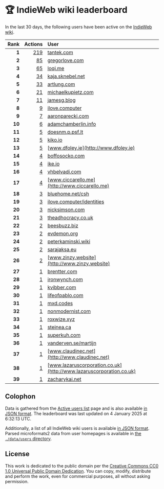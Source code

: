 # 🏆 IndieWeb wiki leaderboard

In the last 30 days, the following users have been active on the [IndieWeb wiki](https://indieweb.org).

| Rank | Actions | User |
|-----:|--------:|:-----|
| **1** | [219](https://indieweb.org/Special:Contributions/Tantek.com) | [tantek.com](http://tantek.com) |
| **2** | [85](https://indieweb.org/Special:Contributions/Gregorlove.com) | [gregorlove.com](http://gregorlove.com) |
| **3** | [65](https://indieweb.org/Special:Contributions/Loqi.me) | [loqi.me](http://loqi.me) |
| **4** | [34](https://indieweb.org/Special:Contributions/Kaja.sknebel.net) | [kaja.sknebel.net](http://kaja.sknebel.net) |
| **5** | [33](https://indieweb.org/Special:Contributions/Artlung.com) | [artlung.com](http://artlung.com) |
| **6** | [21](https://indieweb.org/Special:Contributions/Michaelkupietz.com) | [michaelkupietz.com](http://michaelkupietz.com) |
| **7** | [11](https://indieweb.org/Special:Contributions/Jamesg.blog) | [jamesg.blog](http://jamesg.blog) |
| **8** | [9](https://indieweb.org/Special:Contributions/Ilove.computer) | [ilove.computer](http://ilove.computer) |
| **9** | [7](https://indieweb.org/Special:Contributions/Aaronparecki.com) | [aaronparecki.com](http://aaronparecki.com) |
| **10** | [6](https://indieweb.org/Special:Contributions/Adamchamberlin.info) | [adamchamberlin.info](http://adamchamberlin.info) |
| **11** | [5](https://indieweb.org/Special:Contributions/Doesnm.p.psf.lt) | [doesnm.p.psf.lt](http://doesnm.p.psf.lt) |
| **12** | [5](https://indieweb.org/Special:Contributions/Kiko.io) | [kiko.io](http://kiko.io) |
| **13** | [5](https://indieweb.org/Special:Contributions/Www.dfoley.ie) | [www.dfoley.ie](http://www.dfoley.ie) |
| **14** | [4](https://indieweb.org/Special:Contributions/Boffosocko.com) | [boffosocko.com](http://boffosocko.com) |
| **15** | [4](https://indieweb.org/Special:Contributions/Ike.io) | [ike.io](http://ike.io) |
| **16** | [4](https://indieweb.org/Special:Contributions/Vhbelvadi.com) | [vhbelvadi.com](http://vhbelvadi.com) |
| **17** | [4](https://indieweb.org/Special:Contributions/Www.ciccarello.me) | [www.ciccarello.me](http://www.ciccarello.me) |
| **18** | [3](https://indieweb.org/Special:Contributions/Bluehome.net_csh) | [bluehome.net/csh](http://bluehome.net/csh) |
| **19** | [3](https://indieweb.org/Special:Contributions/Ilove.computer_identities) | [ilove.computer/identities](http://ilove.computer/identities) |
| **20** | [3](https://indieweb.org/Special:Contributions/Nicksimson.com) | [nicksimson.com](http://nicksimson.com) |
| **21** | [3](https://indieweb.org/Special:Contributions/Theadhocracy.co.uk) | [theadhocracy.co.uk](http://theadhocracy.co.uk) |
| **22** | [2](https://indieweb.org/Special:Contributions/Beesbuzz.biz) | [beesbuzz.biz](http://beesbuzz.biz) |
| **23** | [2](https://indieweb.org/Special:Contributions/Evdemon.org) | [evdemon.org](http://evdemon.org) |
| **24** | [2](https://indieweb.org/Special:Contributions/Peterkaminski.wiki) | [peterkaminski.wiki](http://peterkaminski.wiki) |
| **25** | [2](https://indieweb.org/Special:Contributions/Sarajaksa.eu) | [sarajaksa.eu](http://sarajaksa.eu) |
| **26** | [2](https://indieweb.org/Special:Contributions/Www.zinzy.website) | [www.zinzy.website](http://www.zinzy.website) |
| **27** | [1](https://indieweb.org/Special:Contributions/Brentter.com) | [brentter.com](http://brentter.com) |
| **28** | [1](https://indieweb.org/Special:Contributions/Ironwynch.com) | [ironwynch.com](http://ironwynch.com) |
| **29** | [1](https://indieweb.org/Special:Contributions/Kvibber.com) | [kvibber.com](http://kvibber.com) |
| **30** | [1](https://indieweb.org/Special:Contributions/Lifeofpablo.com) | [lifeofpablo.com](http://lifeofpablo.com) |
| **31** | [1](https://indieweb.org/Special:Contributions/Mxd.codes) | [mxd.codes](http://mxd.codes) |
| **32** | [1](https://indieweb.org/Special:Contributions/Nonmodernist.com) | [nonmodernist.com](http://nonmodernist.com) |
| **33** | [1](https://indieweb.org/Special:Contributions/Roxwize.xyz) | [roxwize.xyz](http://roxwize.xyz) |
| **34** | [1](https://indieweb.org/Special:Contributions/Steinea.ca) | [steinea.ca](http://steinea.ca) |
| **35** | [1](https://indieweb.org/Special:Contributions/Superkuh.com) | [superkuh.com](http://superkuh.com) |
| **36** | [1](https://indieweb.org/Special:Contributions/Vanderven.se_martijn) | [vanderven.se/martijn](http://vanderven.se/martijn) |
| **37** | [1](https://indieweb.org/Special:Contributions/Www.claudinec.net) | [www.claudinec.net](http://www.claudinec.net) |
| **38** | [1](https://indieweb.org/Special:Contributions/Www.lazaruscorporation.co.uk) | [www.lazaruscorporation.co.uk](http://www.lazaruscorporation.co.uk) |
| **39** | [1](https://indieweb.org/Special:Contributions/Zacharykai.net) | [zacharykai.net](http://zacharykai.net) |


## Colophon

Data is gathered from the [Active users list](https://indieweb.org/Special:ActiveUsers) page and is also available [in JSON format](https://github.com/jgarber623/indieweb-wiki-leaderboard/blob/main/data/leaderboard.json). The leaderboard was last updated on 4 January 2025 at 6:32:13 UTC.

Additionally, a list of all IndieWeb wiki users is available [in JSON format](https://github.com/jgarber623/indieweb-wiki-leaderboard/blob/main/data/users.json). Parsed microformats2 data from user homepages is available in [the `./data/users` directory](https://github.com/jgarber623/indieweb-wiki-leaderboard/blob/main/data/users).

## License

This work is dedicated to the public domain per the [Creative Commons CC0 1.0 Universal Public Domain Dedication](https://creativecommons.org/publicdomain/zero/1.0/). You can copy, modify, distribute and perform the work, even for commercial purposes, all without asking permission.
